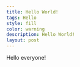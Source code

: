 ```yaml
---
title: Hello World!
tags: Hello
style: fill
color: warning
description: Hello World!
layout: post
---
```


Hello everyone!
